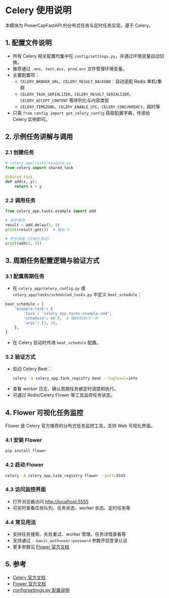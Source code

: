 # Celery 使用说明

本模块为 PowerCapFastAPI 的分布式任务与定时任务实现，基于 Celery。

## 1. 配置文件说明
- 所有 Celery 相关配置均集中在 `config/settings.py`，并通过环境变量自动切换。
- 推荐通过 `.env`、`test.env`、`prod.env` 文件管理环境变量。
- 主要配置项：
  - `CELERY_BROKER_URL`、`CELERY_RESULT_BACKEND`：自动适配 Redis 单机/集群
  - `CELERY_TASK_SERIALIZER`、`CELERY_RESULT_SERIALIZER`、`CELERY_ACCEPT_CONTENT` 等序列化与内容类型
  - `CELERY_TIMEZONE`、`CELERY_ENABLE_UTC`、`CELERY_CONCURRENCY`、超时等
- 只需 `from config import get_celery_config` 获取配置字典，传递给 Celery 实例即可。

## 2. 示例任务讲解与调用

### 2.1 创建任务
```python
# celery_app/tasks/example.py
from celery import shared_task

@shared_task
def add(x, y):
    return x + y
```

### 2.2 调用任务
```python
from celery_app.tasks.example import add

# 异步调用
result = add.delay(2, 3)
print(result.get())  # 输出 5

# 同步调用（仅用于测试）
print(add(2, 3))
```

## 3. 周期任务配置逻辑与验证方式

### 3.1 配置周期任务
- 在 `celery_app/celery_config.py` 或 `celery_app/tasks/scheduled_tasks.py` 中定义 `beat_schedule`：

```python
beat_schedule = {
    'example-task': {
        'task': 'celery_app.tasks.example.add',
        'schedule': 60.0,  # 每60秒执行一次
        'args': (1, 2),
    },
}
```
- 在 Celery 启动时传递 `beat_schedule` 配置。

### 3.2 验证方式
- 启动 Celery Beat：
  ```bash
  celery -A celery_app.task_registry beat --loglevel=info
  ```
- 查看 worker 日志，确认周期任务被定时调度和执行。
- 可通过 Redis/Celery Flower 等工具监控任务状态。

## 4. Flower 可视化任务监控

Flower 是 Celery 官方推荐的分布式任务监控工具，支持 Web 可视化界面。

### 4.1 安装 Flower
```bash
pip install flower
```

### 4.2 启动 Flower
```bash
celery -A celery_app.task_registry flower --port=5555
```

### 4.3 访问监控界面
- 打开浏览器访问 [http://localhost:5555](http://localhost:5555)
- 可实时查看任务队列、任务状态、worker 状态、定时任务等

### 4.4 常见用法
- 支持任务搜索、失败重试、worker 管理、任务详情查看等
- 支持通过 `--basic_auth=user:password` 参数开启登录认证
- 更多参数见 [Flower 官方文档](https://flower.readthedocs.io/en/latest/)

## 5. 参考
- [Celery 官方文档](https://docs.celeryq.dev/en/stable/)
- [Flower 官方文档](https://flower.readthedocs.io/en/latest/)
- [config/settings.py 配置说明](../config/README.md) 